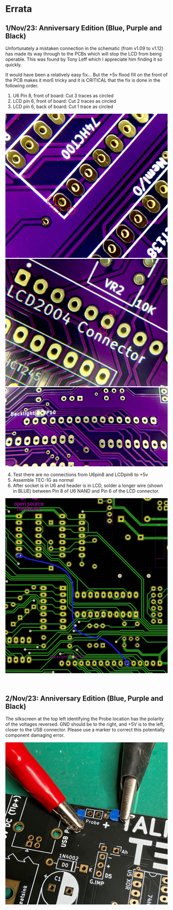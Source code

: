 # Errata

## 1/Nov/23: Anniversary Edition (Blue, Purple and Black)

Unfortunately a mistaken connection in the schematic (from v1.09 to v1.12) has made its way through to the PCBs which will stop the LCD from being operable. This was found by Tony Leff which I appreciate him finding it so quickly.

It would have been a relatively easy fix... But the +5v flood fill on the front of the PCB makes it morE tricky and it is CRITICAL that the fix is done in the following order.

1. U6 Pin 8, front of board: Cut 3 traces as circled
2. LCD pin 6, front of board: Cut 2 traces as circled
3. LCD pin 6, back of board: Cut 1 trace as circled

![TEC-1G Errata 1 - U6-Pin8](/pictures/PCB-Fix_U6P8.jpg)
![TEC-1G Errata 1 - U6-Pin8](/pictures/PCB-Fix_LCDp6_Top.jpg)
![TEC-1G Errata 1 - U6-Pin8](/pictures/PCB-Fix_LCDp6_Bot.jpg)

4. Test there are no connections from U6pin8 and LCDpin6 to +5v
5. Assemble TEC-1G as normal
6. After socket is in U6 and header is in LCD, solder a longer wire (shown in BLUE) between Pin 8 of U6 NAND and Pin 6 of the LCD connector.

![TEC-1G Errata 1 - LCD Enable](/pictures/Bodge_Wire.jpg)
<br>
<br>
<br>
## 2/Nov/23: Anniversary Edition (Blue, Purple and Black)

The silkscreen at the top left identifying the Probe location has the polarity of the voltages reversed.
GND should be to the right, and +5V is to the left, closer to the USB connector.
Please use a marker to correct this potentially component damaging error.


![TEC-1G Errata 2 - Probe Polarity](/pictures/Probe_Silkscreen.jpg)
